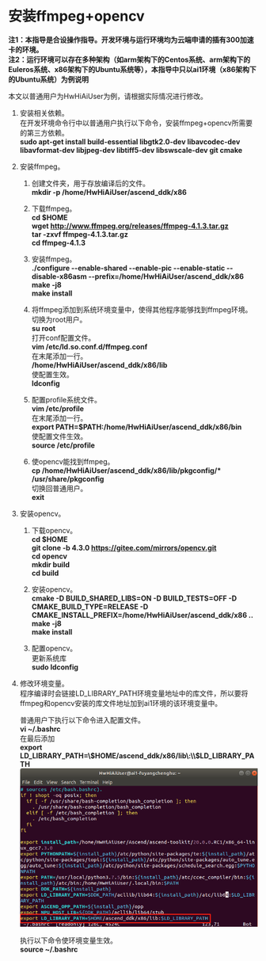 # 安装ffmpeg+opencv<a name="ZH-CN_TOPIC_0228768065"></a>
**注1：本指导是合设操作指导。开发环境与运行环境均为云端申请的插有300加速卡的环境。**  
**注2：运行环境可以存在多种架构（如arm架构下的Centos系统、arm架构下的Euleros系统、x86架构下的Ubuntu系统等），本指导中只以ai1环境（x86架构下的Ubuntu系统）为例说明**
  
本文以普通用户为HwHiAiUser为例，请根据实际情况进行修改。  

1.  安装相关依赖。  
    在开发环境命令行中以普通用户执行以下命令，安装ffmpeg+opencv所需要的第三方依赖。  
    **sudo apt-get install build-essential libgtk2.0-dev libavcodec-dev libavformat-dev libjpeg-dev libtiff5-dev libswscale-dev git cmake**

2.  安装ffmpeg。  
    1. 创建文件夹，用于存放编译后的文件。  
        **mkdir -p /home/HwHiAiUser/ascend_ddk/x86**

    2. 下载ffmpeg。  
        **cd $HOME**  
        **wget http://www.ffmpeg.org/releases/ffmpeg-4.1.3.tar.gz**  
        **tar -zxvf ffmpeg-4.1.3.tar.gz**  
        **cd ffmpeg-4.1.3**

    3. 安装ffmpeg。  
        **./configure --enable-shared --enable-pic --enable-static --disable-x86asm  --prefix=/home/HwHiAiUser/ascend_ddk/x86**  
        **make -j8**    
        **make install**

    4. 将ffmpeg添加到系统环境变量中，使得其他程序能够找到ffmpeg环境。  
        切换为root用户。  
        **su root**  
        打开conf配置文件。  
        **vim /etc/ld.so.conf.d/ffmpeg.conf**  
        在末尾添加一行。  
        **/home/HwHiAiUser/ascend_ddk/x86/lib**  
        使配置生效。  
        **ldconfig**   

    5. 配置profile系统文件。  
        **vim /etc/profile**  
        在末尾添加一行。  
        **export PATH=$PATH:/home/HwHiAiUser/ascend_ddk/x86/bin**  
        使配置文件生效。  
        **source /etc/profile**  
    
    6. 使opencv能找到ffmpeg。  
        **cp /home/HwHiAiUser/ascend_ddk/x86/lib/pkgconfig/\* /usr/share/pkgconfig**  
       切换回普通用户。  
        **exit**

3.  安装opencv。  
    1.  下载opencv。  
        **cd \$HOME**    
        **git clone -b 4.3.0 https://gitee.com/mirrors/opencv.git**  
        **cd opencv**  
        **mkdir build**  
        **cd build**  

    2.  安装opencv。  
        **cmake -D BUILD_SHARED_LIBS=ON -D BUILD_TESTS=OFF -D CMAKE_BUILD_TYPE=RELEASE -D             CMAKE_INSTALL_PREFIX=/home/HwHiAiUser/ascend_ddk/x86 \.\.**  
        **make -j8**  
        **make install**  

    3.  配置opencv。  
        更新系统库  
        **sudo ldconfig**  
   

4.  修改环境变量。  
    程序编译时会链接LD_LIBRARY_PATH环境变量地址中的库文件，所以要将ffmpeg和opencv安装的库文件地址加到ai1环境的该环境变量中。  
   
    普通用户下执行以下命令进入配置文件。  
     **vi ~/.bashrc**   
    在最后添加  
    **export LD_LIBRARY_PATH=\\$HOME/ascend_ddk/x86/lib\:\\$LD_LIBRARY_PATH**
    ![](figures/bashrc.png "")   
    
    执行以下命令使环境变量生效。  
    **source ~/.bashrc**